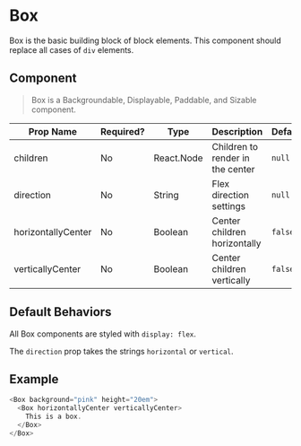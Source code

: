 # Box
Box is the basic building block of block elements. This component should replace
all cases of `div` elements.

## Component
> Box is a Backgroundable, Displayable, Paddable, and Sizable component.

| Prop Name          | Required?  | Type       | Description                        | Default |
| ------------------ | ---------- | ---------- | ---------------------------------- | ------- |
| children           | No         | React.Node | Children to render in the center   | `null`  |
| direction          | No         | String     | Flex direction settings            | `null` |
| horizontallyCenter | No         | Boolean    | Center children horizontally       | `false` |
| verticallyCenter   | No         | Boolean    | Center children vertically         | `false` |

## Default Behaviors
All Box components are styled with `display: flex`.

The `direction` prop takes the strings `horizontal` or `vertical`.

## Example
```javascript
<Box background="pink" height="20em">
  <Box horizontallyCenter verticallyCenter>
    This is a box.
  </Box>
</Box>
```
